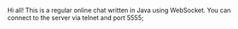 Hi all! This is a regular online chat written in Java using WebSocket. You can connect to the server via telnet and port 5555;
